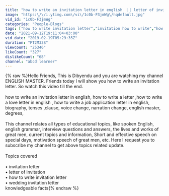 ```yaml
---
title: "how to write an invitation letter in english  || letter of invitation|| knowledgeable facts"
image: "https:\/\/i.ytimg.com\/vi\/1c0b-F3jmWg\/hqdefault.jpg"
vid_id: "1c0b-F3jmWg"
categories: "People-Blogs"
tags: ["how to write invitation letter","invitation how to write","how to write a love letter in english"]
date: "2021-09-12T19:11:04+03:00"
vid_date: "2019-02-19T05:29:35Z"
duration: "PT2M33S"
viewcount: "25346"
likeCount: "327"
dislikeCount: "68"
channel: "abcd learner"
---
```

{% raw %}Hello Friends, This is Dibyendu and you are watching my channel ENGLISH MASTER. Friends today I will show you how to write an invitation letter. So watch this video till the end. <br /><br />how to write an invitation letter in english, how to write a letter ,how to write a love letter in english , how to write a job application letter in english, biography, tenses ,clause, voice change, narration change, english master, degrees, <br /><br />This channel relates all types of educational topics, like spoken English, english grammar, interview questions and answers, the lives and works of great men, current topics and information, Short and effective speech on special days, motivation speech of great men, etc. Here I request you to subscribe my channel  to get above topics related update.<br /><br />Topics covered <br /><br />• invitation letter <br />• letter of invitation <br />• how to write invitation letter<br />• wedding invitation letter <br />knowledgeable facts{% endraw %}
